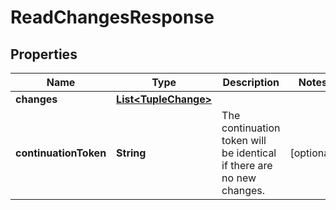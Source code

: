 

# ReadChangesResponse


## Properties

| Name | Type | Description | Notes |
|------------ | ------------- | ------------- | -------------|
|**changes** | [**List&lt;TupleChange&gt;**](TupleChange.md) |  |  |
|**continuationToken** | **String** | The continuation token will be identical if there are no new changes. |  [optional] |



